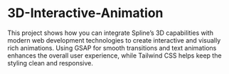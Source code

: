 # 3D-Interactive-Animation

This project shows how you can integrate Spline’s 3D capabilities with modern web development technologies to create interactive and visually rich animations. Using GSAP for smooth transitions and text animations enhances the overall user experience, while Tailwind CSS helps keep the styling clean and responsive.
